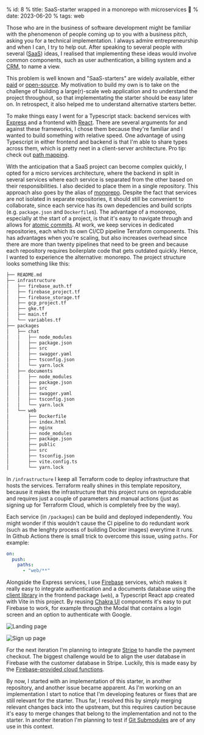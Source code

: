 % id: 8
% title: SaaS-starter wrapped in a monorepo with microservices 🚀
% date: 2023-06-20
% tags: web

Those who are in the business of software development might be familiar with the phenomenon of people coming up to you with a business pitch, asking you for a technical implementation. I always admire entrepreneurship and when I can, I try to help out. After speaking to several people with several ([SaaS](https://en.wikipedia.org/wiki/Software_as_a_service)) ideas, I realised that implementing these ideas would involve common components, such as user authentication, a billing system and a [CRM](https://en.wikipedia.org/wiki/Customer_relationship_management), to name a view.

This problem is well known and "SaaS-starters" are widely available, either [paid](https://supastarter.dev/) or [open-source](https://github.com/Blazity/next-saas-starter). My motivation to build my own is to take on the challenge of building a large(r)-scale web application and to understand the project throughout, so that implementating the starter should be easy later on. In retrospect, it also helped me to understand alternative starters better.

To make things easy I went for a Typescript stack: backend services with [Express](https://expressjs.com/) and a frontend with [React](https://react.dev/). There are several arguments for and against these frameworks, I chose them because they're familiar and I wanted to build something with relative speed. One advantage of using Typescript in either frontend and backend is that I'm able to share types across them, which is pretty neet in a client-server architecture. Pro tip: check out [path mapping](https://www.typescriptlang.org/docs/handbook/module-resolution.html#path-mapping).

With the anticipation that a SaaS project can become complex quickly, I opted for a micro services architecture, where the backend in split in several services where each service is separated from the other based on their responsibilities. I also decided to place them in a single repository. This approach also goes by the alias of [monorepo](https://en.wikipedia.org/wiki/Monorepo). Despite the fact that services are not isolated in separate repositories, it should still be convenient to collaborate, since each service has its own depedencies and build scripts (e.g. `package.json` and `Dockerfile`s). The advantage of a monorepo, especially at the start of a project, is that it's easy to navigate through and allows for [atomic commits](https://en.wikipedia.org/wiki/Atomic_commit). At work, we keep services in dedicated repositories, each which its own CI/CD pipeline Terraform components. This has advantages when you're scaling, but also increases overhead since there are more than twenty pipelines that need to be green and because each repository requires boilerplate code that gets outdated quickly. Hence, I wanted to experience the alternative: monorepo. The project structure looks something like this:

```bash
├── README.md
├── infrastructure
│   ├── firebase_auth.tf
│   ├── firebase_project.tf
│   ├── firebase_storage.tf
│   ├── gcp_project.tf
│   ├── gke.tf
│   ├── main.tf
│   └── variables.tf
├── packages
│   ├── chat
│   │   ├── node_modules
│   │   ├── package.json
│   │   ├── src
│   │   ├── swagger.yaml
│   │   ├── tsconfig.json
│   │   └── yarn.lock
│   ├── documents
│   │   ├── node_modules
│   │   ├── package.json
│   │   ├── src
│   │   ├── swagger.yaml
│   │   ├── tsconfig.json
│   │   └── yarn.lock
│   └── web
│       ├── Dockerfile
│       ├── index.html
│       ├── nginx
│       ├── node_modules
│       ├── package.json
│       ├── public
│       ├── src
│       ├── tsconfig.json
│       ├── vite.config.ts
│       └── yarn.lock
```

In `/infrastructure` I keep all Terraform code to deploy infrastructure that hosts the services. Terraform really shines in this template repository, because it makes the infrastructure that this project runs on reproducable and requires just a couple of parameters and manual actions (just as signing up for Terraform Cloud, which is completely free by the way).

Each service (in `/packages`) can be build and deployed independently. You might wonder if this wouldn't cause the CI pipeline to do redundant work (such as the lenghty process of building Docker images) everytime it runs. In Github Actions there is small trick to overcome this issue, using `paths`. For example:

```yaml
on:
  push:
    paths:
      - "web/**"
```

Alongside the Express services, I use [Firebase](https://firebase.google.com/) services, which makes it really easy to integrate authentication and a documents database using the [client library](https://firebase.google.com/docs/firestore/client/libraries) in the frontend package (`web`), a Typescript React app created with Vite in this project. By reusing [Chakra UI](https://chakra-ui.com/) components it's easy to put Firebase to work, for example through the Modal that contains a login screen and an option to authenticate with Google.

![Landing page](../images/saas-starter-0.png)

![Sign up page](../images/saas-starter-1.png)

For the next iteration I'm planning to integrate [Stripe](https://stripe.com/) to handle the payment checkout. The biggest challenge would be to align the user database in Firebase with the customer database in Stripe. Luckily, this is made easy by the [Firebase-provided cloud functions](https://firebase.google.com/docs/tutorials/payments-stripe).

By now, I started with an implementation of this starter, in another repository, and another issue became apparent. As I'm working on an implementation I start to notice that I'm developing features or fixes that are still relevant for the starter. Thus far, I resolved this by simply merging relevant changes back into the upstream, but this requires caution because it's easy to merge changes that belong to the implementation and not to the starter. In another iteration I'm planning to test if [Git Submodules](https://git-scm.com/book/en/v2/Git-Tools-Submodules) are of any use in this context.
